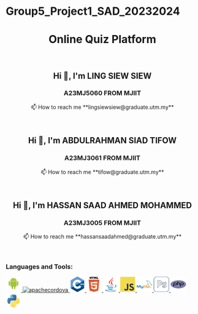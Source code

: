 # Group5_Project1_SAD_20232024
<h1 align="center">Online Quiz Platform</h1>
<br>

<h2 align="center">Hi 👋, I'm LING SIEW SIEW</h2>
<h3 align="center">A23MJ5060 FROM MJIIT</h3>
<p align="center">📫 How to reach me **lingsiewsiew@graduate.utm.my**</p> 
<br>
<h2 align="center">Hi 👋, I'm ABDULRAHMAN SIAD TIFOW</h2>
<h3 align="center">A23MJ3061 FROM MJIIT</h3>
<p align="center">📫 How to reach me **tifow@graduate.utm.my**</p> 
<br>
<h2 align="center">Hi 👋, I'm HASSAN SAAD AHMED MOHAMMED</h2>
<h3 align="center">A23MJ3005 FROM MJIIT</h3>
<p align="center">📫 How to reach me **hassansaadahmed@graduate.utm.my**</p> 


<br>
<h3 align="left">Languages and Tools:</h3>
<p align="left"> <a href="https://developer.android.com" target="_blank"> <img src="https://raw.githubusercontent.com/devicons/devicon/master/icons/android/android-original-wordmark.svg" alt="android" width="40" height="40"/> </a> <a href="https://cordova.apache.org/" target="_blank"> <img src="https://www.vectorlogo.zone/logos/apache_cordova/apache_cordova-icon.svg" alt="apachecordova" width="40" height="40"/> </a> <a href="https://www.w3schools.com/cpp/" target="_blank"> <img src="https://raw.githubusercontent.com/devicons/devicon/master/icons/cplusplus/cplusplus-original.svg" alt="cplusplus" width="40" height="40"/> </a> <a href="https://www.w3.org/html/" target="_blank"> <img src="https://raw.githubusercontent.com/devicons/devicon/master/icons/html5/html5-original-wordmark.svg" alt="html5" width="40" height="40"/> </a> <a href="https://www.java.com" target="_blank"> <img src="https://raw.githubusercontent.com/devicons/devicon/master/icons/java/java-original.svg" alt="java" width="40" height="40"/> </a> <a href="https://developer.mozilla.org/en-US/docs/Web/JavaScript" target="_blank"> <img src="https://raw.githubusercontent.com/devicons/devicon/master/icons/javascript/javascript-original.svg" alt="javascript" width="40" height="40"/> </a> <a href="https://www.mysql.com/" target="_blank"> <img src="https://raw.githubusercontent.com/devicons/devicon/master/icons/mysql/mysql-original-wordmark.svg" alt="mysql" width="40" height="40"/> </a> <a href="https://www.photoshop.com/en" target="_blank"> <img src="https://raw.githubusercontent.com/devicons/devicon/master/icons/photoshop/photoshop-line.svg" alt="photoshop" width="40" height="40"/> </a> <a href="https://www.php.net" target="_blank"> <img src="https://raw.githubusercontent.com/devicons/devicon/master/icons/php/php-original.svg" alt="php" width="40" height="40"/> </a> <a href="https://www.python.org" target="_blank"> <img src="https://raw.githubusercontent.com/devicons/devicon/master/icons/python/python-original.svg" alt="python" width="40" height="40"/> </a> </p>
